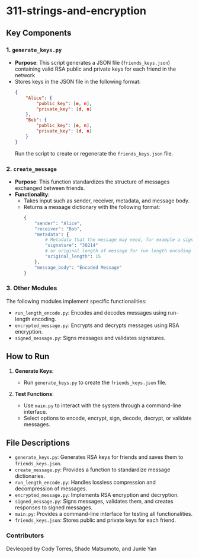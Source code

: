 # 311-strings-and-encryption
## Key Components

### 1. `generate_keys.py`

- **Purpose**: This script generates a JSON file (`friends_keys.json`) containing valid RSA public and private keys for each friend in the network
- Stores keys in the JSON file in the following format:
  ```json
  {
      "Alice": {
          "public_key": [e, n],
          "private_key": [d, n]
      },
      "Bob": {
          "public_key": [e, n],
          "private_key": [d, n]
      }
  }
  ```
    Run the script to create or regenerate the `friends_keys.json` file.

### 2. `create_message`

- **Purpose**: This function standardizes the structure of messages exchanged between friends.
- **Functionality**:
  - Takes input such as sender, receiver, metadata, and message body.
  - Returns a message dictionary with the following format:
    ```python
    {
        "sender": "Alice",
        "receiver": "Bob",
        "metadata": {
            # Metadata that the message may need, for example a signature:
            "signature": "30214"
            # or original length of message for run length encoding
            "original_length": 15
        },
        "message_body": "Encoded Message"
    }
    ```


### 3. Other Modules

The following modules implement specific functionalities:

- `run_length_encode.py`: Encodes and decodes messages using run-length encoding.
- `encrypted_message.py`: Encrypts and decrypts messages using RSA encryption.
- `signed_message.py`: Signs messages and validates signatures.

## How to Run

1. **Generate Keys**:

   - Run `generate_keys.py` to create the `friends_keys.json` file.

2. **Test Functions**:

   - Use `main.py` to interact with the system through a command-line interface.
   - Select options to encode, encrypt, sign, decode, decrypt, or validate messages.

## File Descriptions

- `generate_keys.py`: Generates RSA keys for friends and saves them to `friends_keys.json`.
- `create_message.py`: Provides a function to standardize message dictionaries.
- `run_length_encode.py`: Handles lossless compression and decompression of messages.
- `encrypted_message.py`: Implements RSA encryption and decryption.
- `signed_message.py`: Signs messages, validates them, and creates responses to signed messages.
- `main.py`: Provides a command-line interface for testing all functionalities.
- `friends_keys.json`: Stores public and private keys for each friend.

### Contributors

Devleoped by Cody Torres, Shade Matsumoto, and Junle Yan
